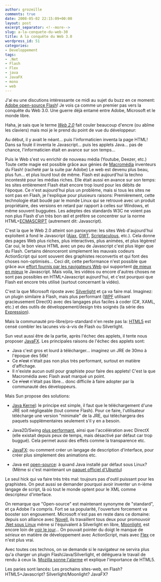 ```yaml
---
author: grozeille
comments: true
date: 2008-05-02 22:15:09+00:00
layout: post
excerpt_separator: <!--more-->
slug: a-la-conquete-du-web-30
title: A la conquête du Web 3.0
wordpress_id: 51
categories:
- Developpement
tags:
- .Net
- Flash
- Flex
- java
- JavaFX
- mono
- web
---
```


J'ai eu une discutions intéressante ce midi au sujet du buzz en ce moment: [Adobe open-source Flash](http://www.adobe.com/openscreenproject/)! Je vois ça comme un premier pas vers la conquête du Web 3.0. Une guerre déjà entamé entre Adobe, Microsoft et le monde libre.

<!--more-->

Haha, je sais que le terme _[Web 2.0](http://fr.wikipedia.org/wiki/Web_2.0)_ fait couler beaucoup d'encre (ou abîme les claviers) mais moi je le prend du point de vue du développeur:

Au début, il y avait le néant... puis l'informaticien inventa la page HTML! Dans sa foulé il inventa le Javascript... puis les applets Java... pas de chance, l'informaticien était en avance sur son temps...

Puis le Web s'est vu enrichir de nouveau média (Youtube, Deezer, etc.) Toute cette magie est possible grâce aux génies de [Macromédia](http://fr.wikipedia.org/wiki/Macromedia) inventeurs du Flash! (racheté par la suite par Adobe)
Le web est devenu plus beau, plus fun... et plus lourd tout de même.
Flash est aujourd'hui la techno incontesté pour les médias riches. Elle était aussi en avance sur son temps: les sites entièrement Flash était encore trop lourd pour les débits de l'époque. Ce n'est aujourd'hui plus un problème, mais si tous les sites ne sont pas en Flash, je l'explique pour plusieurs raisons:
Premièrement, cette technologie était boudé par le monde Linux qui se retrouvé avec un produit propriétaire, des versions en retard par rapport à celles sur Windows, et même souvent bugguées.
Les adeptes des standards W3C ne voient pas non plus Flash d'un très bon œil et préfère se concentrer sur la norme HTML+[ECMASCRIPT](http://fr.wikipedia.org/wiki/ECMAScript) (autrement dit: Javascript).

C'est la que le Web 2.0 atteint son paroxysme: les sites Web d'aujourd'hui exploitent à fond le Javascript ([Ajax](http://fr.wikipedia.org/wiki/Asynchronous_JavaScript_and_XML), [GWT](http://code.google.com/webtoolkit/), [Scriptaculous](http://script.aculo.us/), etc.). Cela donne des pages Web plus riches, plus interactives, plus animées, et plus légères!
Car oui, le bon vieux HTML avec un peu de Javascript c'est plus léger que du Flash. Certains dénonceront simplement les mauvais codeurs ActionScript qui sont souvent des graphistes reconvertis et qui font des choses non-optimisés...
Ceci dit, cette performance n'est possible que grâce aux [effort fournis par les navigateurs Web](http://www.apple.com/safari/) qui supportent [de mieux en mieux](http://www.korben.info/un-coup-de-boost-pour-firefox-3.html) le Javascript.
Mais voila, les vidéos ou encore d'autres choses ne sont pas possibles en HTML+Javascript aujourd'hui, et c'est pourquoi que Flash est encore très utilisé (surtout concernant la vidéo).

C'est la que Microsoft riposte avec [Silverlight](http://silverlight.net/) et ça va faire mal.
Imaginez: un plugin similaire à Flash, mais plus performant ([WPF](http://fr.wikipedia.org/wiki/Windows_Presentation_Foundation) utilisant gracieusement DirectX) avec des langages plus faciles à coder (C#, XAML, etc.) et des outils de développement/design très soignés (la série des [Expression](http://www.microsoft.com/expression/products/overview.aspx?key=blend)).

Mais la communauté pro-libre/pro-standard n'en reste pas la: [HTML5](http://en.wikipedia.org/wiki/HTML_5) est censé combler les lacunes vis-à-vis de Flash ou Silverlight.

Sun veut aussi être de la partie, après l'échec des applets, il tente nous proposer [JavaFX](https://openjfx.dev.java.net/downloads.html).
Les principales raisons de l'échec des applets sont:
- Java c'est gros et lourd à télécharger... imaginez un JRE de 30mo à l'époque des 56k!
- Ce <del>n'est</del> n'était pas non plus très performant, surtout en matière d'affichage.
- Il n'existe aucun outil pour graphiste pour faire des applets! C'est la que Macromédia avec Flash avait marqué un point.
- Ce <del>n'est</del> n'était pas libre... donc difficile à faire adopter par la communauté des développeurs.

Mais Sun propose des solutions:




  * [Java Kernel](http://weblogs.java.net/blog/enicholas/archive/2006/09/java_browser_ed.html): le principe est simple, il faut que le téléchargement d'une JRE soit négligeable (tout comme Flash). Pour ce faire, l'utilisateur télécharge une version "minimale" de la JRE, qui téléchargera des paquets supplémentaires seulement s'il y en a besoin.


  * Java2D/Swing [plus performant](http://java.sun.com/developer/technicalArticles/J2SE/Desktop/javase6/#Java_2D), ainsi que l'accélération avec DirectX (elle existait depuis peux de temps, mais désactivé par défaut car trop buggué). Cela permet aussi des effets comme la transparence etc.


  * [JavaFX](http://www.cnettv.com/9742-1_53-27434.html): ou comment créer un langage de description d'interface, pour créer plus simplement des animations etc.


  * Java est [open-source](http://openjdk.java.net/): à quand Java installé par défaut sous Linux? (Même si c'est maintenant un [paquet officiel d'Ubuntu](http://openjdk.java.net/install/#ubuntu))



Le seul hick qui va faire très très mal: toujours pas d'outil puissant pour les graphistes.
On peut aussi se demander pourquoi avoir inventer un n-ième langage de script, là où tout le monde optent pour le XML comme descripteur d'interface.

On remarque que "Open-source" est maintenant synonyme de "standard", et ça Adobe l'a compris. Fort se sa popularité, l'ouverture forcement va booster son engouement.
Microsoft n'est pas en reste dans ce domaine: depuis son alliance avec [Novell](http://www.novell.com/home/index.html), ils travaillent tous deux pour promouvoir [.Net sous Linux](http://www.mono-project.com/Main_Page) même si l'équivalent à Silverlight en libre, [Moonlight](http://www.mono-project.com/Moonlight), est encore loin de [voir le jour](http://www.youtube.com/watch?v=qRSO7p0HAIw&feature=related)...
On pouvait pointer du doigt le manque de _sérieux_ en matière de développement avec ActionScript, mais avec [Flex](http://www.adobe.com/products/flex/media/flexapp/) ce n'est plus vrai.

Avec toutes ces technos, on se demande si le navigateur ne servira plus qu'a charger un plugin Flash/Java/Silverlight, et déléguera le travail de rendu à ceux la. [Mozilla sonne l'alarme](http://osnews.com/story/19699/Mozilla-Warns-of-Flash-Silverlight-Agenda) et explique l'importance de HTML5.

Les paries sont lancés:
Les prochains sites-web, en Flash? HTML5+Javascript? Silverlight/Moonlight? JavaFX?
